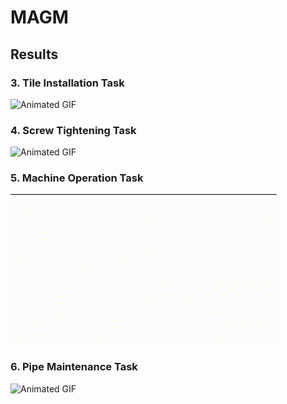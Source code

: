 # MAGM

## Results

### 3. Tile Installation Task
![Animated GIF](Gif/Tile.gif)
### 4. Screw Tightening Task
![Animated GIF](Gif/Screw.gif)
### 5. Machine Operation Task
![Animated GIF](Gif/Button.gif)
### 6. Pipe Maintenance Task
![Animated GIF](Gif/Pipe.gif)

